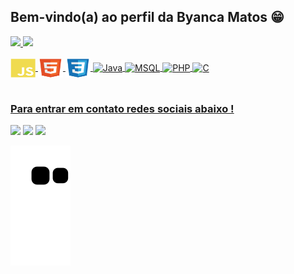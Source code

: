 ## Bem-vindo(a) ao perfil da Byanca Matos  😁

 <div>
   <a href="https://github.com/ByancaMatos01">
   <img height="180em" src="https://github-readme-stats.vercel.app/api?username=ByancaMatos01&show_icons=true&theme=tokyonight&include_all_commits=true&count_private=true"/>
   <img height="180em" src="https://github-readme-stats.vercel.app/api/top-langs/?username=ByancaMatos01&layout=compact&langs_count=6&theme=tokyonight"/>

</div>
<div style="display: inline_block"><br>
  <img align="center" alt="Js" height="30" width="40" src="https://raw.githubusercontent.com/devicons/devicon/master/icons/javascript/javascript-plain.svg">
  <img align="center" alt="HTML" height="30" width="40" src="https://raw.githubusercontent.com/devicons/devicon/master/icons/html5/html5-original.svg">
  <img align="center" alt="CSS" height="30" width="40" src="https://raw.githubusercontent.com/devicons/devicon/master/icons/css3/css3-original.svg">
  <img align="center" alt="Java" height="80" width="40"src="https://cdn.jsdelivr.net/gh/devicons/devicon/icons/java/java-original-wordmark.svg" />
  <img  align="center" alt="MSQL" height="80" width="40"src="https://cdn.jsdelivr.net/gh/devicons/devicon/icons/mysql/mysql-original-wordmark.svg" />
  <img  align="center" alt="PHP" height="80" width="40"img src="https://cdn.jsdelivr.net/gh/devicons/devicon/icons/php/php-original.svg"/>
  <img align="center" alt="C" height="30" width="40" src="https://cdn.jsdelivr.net/gh/devicons/devicon/icons/c/c-original.svg" />
          

          
          
          
 
 
 
</div>
 
 <br>
 
  ### Para entrar em contato redes sociais abaixo !
 
<div> 
 <a href="https://discord.com/channels/970867783967584286/970867783967584288" target="_blank"><img src="https://img.shields.io/badge/Discord-7289DA?style=for-the-badge&logo=discord&logoColor=white" target="_blank"></a> 
  <a href = " mailto:byancathmatos@gmail.com"><img src="https://img.shields.io/badge/-Gmail-%23333?style=for-the-badge&logo=gmail&logoColor=white" target="_blank"></a>
  <a href="https://www.linkedin.com/in/byanca-matos-29204b1bb/" target="_blank"><img src="https://img.shields.io/badge/-LinkedIn-%230077B5?style=for-the-badge&logo=linkedin&logoColor=white" target="_blank"></a> 
 
  ![Snake animation](https://github.com/ByancaMatos01/ByancaMatos01/blob/output/github-contribution-grid-snake.svg)

</div>
